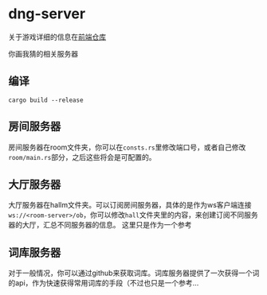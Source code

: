 # dng-server
关于游戏详细的信息在[前端仓库](https://github.com/4t145/dng-yew)

你画我猜的相关服务器

## 编译
```
cargo build --release
```

## 房间服务器
房间服务器在room文件夹，你可以在`consts.rs`里修改端口号，或者自己修改`room/main.rs`部分，之后这些将会是可配置的。

## 大厅服务器
大厅服务器在hallm文件夹。可以订阅房间服务器，具体的是作为ws客户端连接`ws://<room-server>/ob`，你可以修改`hall`文件夹里的内容，来创建订阅不同服务器的大厅，汇总不同服务器的信息。
这里只是作为一个参考

## 词库服务器
对于一般情况，你可以通过github来获取词库。词库服务器提供了一次获得一个词的api，作为快速获得常用词库的手段（不过也只是一个参考...






